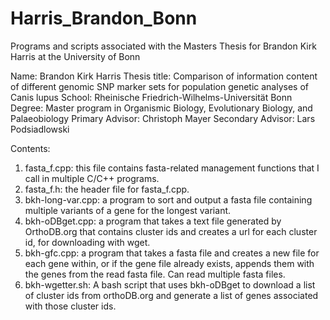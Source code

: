 # Harris_Brandon_Bonn
Programs and scripts associated with the Masters Thesis for Brandon Kirk Harris at the University of Bonn

Name: Brandon Kirk Harris
Thesis title: Comparison of information content of different genomic SNP marker sets for population genetic analyses of Canis lupus
School: Rheinische Friedrich-Wilhelms-Universität Bonn
Degree: Master program in Organismic Biology, Evolutionary Biology, and Palaeobiology
Primary Advisor: Christoph Mayer
Secondary Advisor: Lars Podsiadlowski

Contents:
1. fasta_f.cpp: this file contains fasta-related management functions that I call in multiple C/C++ programs.
2. fasta_f.h: the header file for fasta_f.cpp.
3. bkh-long-var.cpp: a program to sort and output a fasta file containing multiple variants of a gene for the longest variant.
4. bkh-oDBget.cpp: a program that takes a text file generated by OrthoDB.org that contains cluster ids and creates a url for each cluster id, for downloading with wget.
5. bkh-gfc.cpp: a program that takes a fasta file and creates a new file for each gene within, or if the gene file already exists, appends them with the genes from the read fasta file. Can read multiple fasta files.
6. bkh-wgetter.sh: A bash script that uses bkh-oDBget to download a list of cluster ids from orthoDB.org and generate a list of genes associated with those cluster ids.

